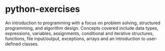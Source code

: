 # python-exercises

An introduction to programming with a focus on problem solving, structured programming, and algorithm design. Concepts covered include data types, expressions, variables, assignments, conditional and iterative structures, functions, file input/output, exceptions, arrays and an introduction to user-defined classes.
